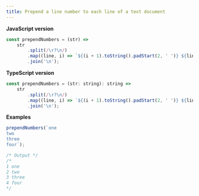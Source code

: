 ```yaml
---
title: Prepend a line number to each line of a text document
---
```


**JavaScript version**

```js
const prependNumbers = (str) =>
    str
        .split(/\r?\n/)
        .map((line, i) => `${(i + 1).toString().padStart(2, ' ')} ${line}`)
        .join('\n');
```

**TypeScript version**

```js
const prependNumbers = (str: string): string =>
    str
        .split(/\r?\n/)
        .map((line, i) => `${(i + 1).toString().padStart(2, ' ')} ${line}`)
        .join('\n');
```

**Examples**

```js
prependNumbers(`one
two
three
four`);

/* Output */
/*
1 one
2 two
3 three
4 four
*/
```
